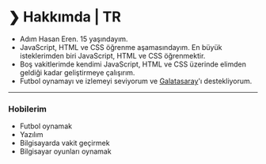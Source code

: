 <h1>❯ Hakkımda | TR</h1>
<ul>
  <li>Adım Hasan Eren. 15 yaşındayım.</li>
  <li>JavaScript, HTML ve CSS öğrenme aşamasındayım. En büyük isteklerimden biri JavaScript, HTML ve CSS öğrenmektir.</li>
  <li>Boş vakitlerimde kendimi JavaScript, HTML ve CSS üzerinde elimden geldiği kadar geliştirmeye çalışırım.</li>
  <li>Futbol oynamayı ve izlemeyi seviyorum ve <a href="https://www.google.com/search?q=galatasaray&oq=ga&aqs=chrome.0.69i59j69i57j0i131i395i433l2j69i60l3j69i61.476j1j7&sourceid=chrome&ie=UTF-8" target="_blank">Galatasaray</a>'ı destekliyorum.
</ul>
<hr>
<h3>Hobilerim</h3>
<ul>
  <li>Futbol oynamak</li>
  <li>Yazılım</li>
  <li>Bilgisayarda vakit geçirmek</li>
  <li>Bilgisayar oyunları oynamak</li>
</ul>
